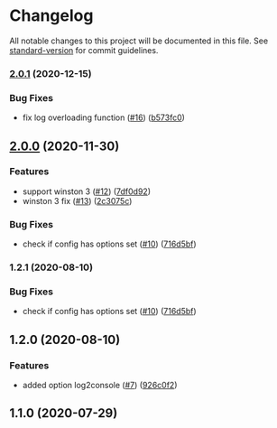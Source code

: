 # Changelog

All notable changes to this project will be documented in this file. See [standard-version](https://github.com/conventional-changelog/standard-version) for commit guidelines.

### [2.0.1](https://github.com/MapColonies/mc-logger/compare/v2.0.0...v2.0.1) (2020-12-15)


### Bug Fixes

* fix log overloading function ([#16](https://github.com/MapColonies/mc-logger/issues/16)) ([b573fc0](https://github.com/MapColonies/mc-logger/commit/b573fc001bfd64cd1f943abf5a31685780372430))

## [2.0.0](https://github.com/MapColonies/mc-logger/compare/v1.2.1...v2.0.0) (2020-11-30)


### Features

* support winston 3 ([#12](https://github.com/MapColonies/mc-logger/issues/12)) ([7df0d92](https://github.com/MapColonies/mc-logger/commit/7df0d92a62c4b4ad9edf0c9a3de4b7ee21208938))
* winston 3 fix ([#13](https://github.com/MapColonies/mc-logger/issues/13)) ([2c3075c](https://github.com/MapColonies/mc-logger/commit/2c3075c5a0b77d2a87524d0497ee243fa5ef7fa2))


### Bug Fixes

* check if config has options set ([#10](https://github.com/MapColonies/mc-logger/issues/10)) ([716d5bf](https://github.com/MapColonies/mc-logger/commit/716d5bf627a2a59e17261388a0f1516b1cb362a5))

### 1.2.1 (2020-08-10)


### Bug Fixes

* check if config has options set ([#10](https://github.com/MapColonies/mc-logger/issues/10)) ([716d5bf](https://github.com/MapColonies/mc-logger/commit/716d5bf627a2a59e17261388a0f1516b1cb362a5))

## 1.2.0 (2020-08-10)


### Features

* added option log2console ([#7](https://github.com/MapColonies/mc-logger/issues/7)) ([926c0f2](https://github.com/MapColonies/mc-logger/commit/926c0f22a966f74406b8d5a5769662cf27eb2c59))

## 1.1.0 (2020-07-29)
